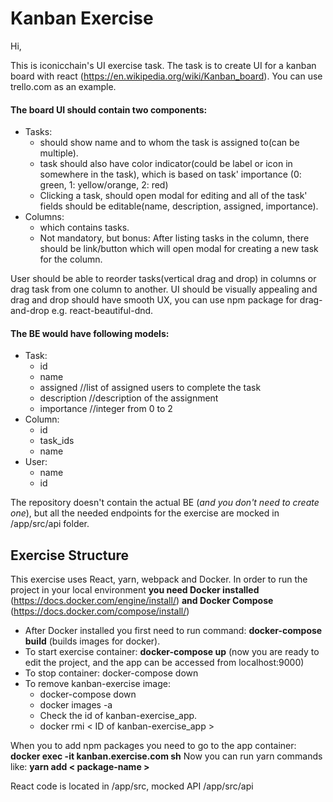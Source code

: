 # Kanban Exercise

Hi,

This is iconicchain's UI exercise task. The task is to create UI for a kanban board with react (https://en.wikipedia.org/wiki/Kanban_board). You can use trello.com as an example.

#### The board UI should contain two components:
- Tasks:
    - should show name and to whom the task is assigned to(can be multiple).
    - task should also have color indicator(could be label or icon in somewhere in the task), which is based on task' importance (0: green, 1: yellow/orange, 2: red)
    - Clicking a task, should open modal for editing and all of the task' fields should be editable(name, description, assigned, importance).
- Columns:
  - which contains tasks.
  - Not mandatory, but bonus: After listing tasks in the column, there should be link/button which will open modal for creating a new task for the column.

User should be able to reorder tasks(vertical drag and drop) in columns or drag task from one column to another.
UI should be visually appealing and drag and drop should have smooth UX, you can use npm package for drag-and-drop e.g. react-beautiful-dnd.

#### The BE would have following models:
- Task:
  - id
  - name
  - assigned //list of assigned users to complete the task
  - description //description of the assignment
  - importance //integer from 0 to 2
- Column:
  - id
  - task_ids
  - name
- User:
  - name
  - id

The repository doesn't contain the actual BE (*and you don't need to create one*), but all the needed endpoints for the exercise are mocked in /app/src/api folder.

## Exercise Structure
This exercise uses React, yarn, webpack and Docker. In order to run the project in your local environment **you need Docker installed** (https://docs.docker.com/engine/install/)
**and Docker Compose** (https://docs.docker.com/compose/install/)
- After Docker installed you first need to run command: **docker-compose build** (builds images for docker).
- To start exercise container: **docker-compose up** (now you are ready to edit the project, and the app can be accessed from localhost:9000)
- To stop container: docker-compose down
- To remove kanban-exercise image:
  - docker-compose down
  - docker images -a
  - Check the id of kanban-exercise_app.
  - docker rmi < ID of kanban-exercise_app >

When you to add npm packages you need to go to the app container: **docker exec -it kanban.exercise.com sh**
Now you can run yarn commands like: **yarn add < package-name >**

React code is located in /app/src, mocked API /app/src/api

